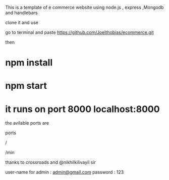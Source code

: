 This is a template of e commerce website using 
node.js , express ,Mongodb and handlebars 


clone it and use 

go to terminal and paste https://github.com/Joelthobias/ecommerce.git 


then  


npm install
=======			

npm start
=======

it runs on port 8000  localhost:8000
=======
the avilable ports are


ports

/

/min

thanks to  crossroads and @nikhilkilivayil sir



user-name for admin : admin@gmail.com
password : 123